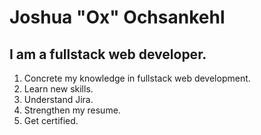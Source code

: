 # Joshua "Ox" Ochsankehl
## I am a fullstack web developer.
1. Concrete my knowledge in fullstack web development.
2. Learn new skills.
3. Understand Jira.
4. Strengthen my resume.
5. Get certified.
